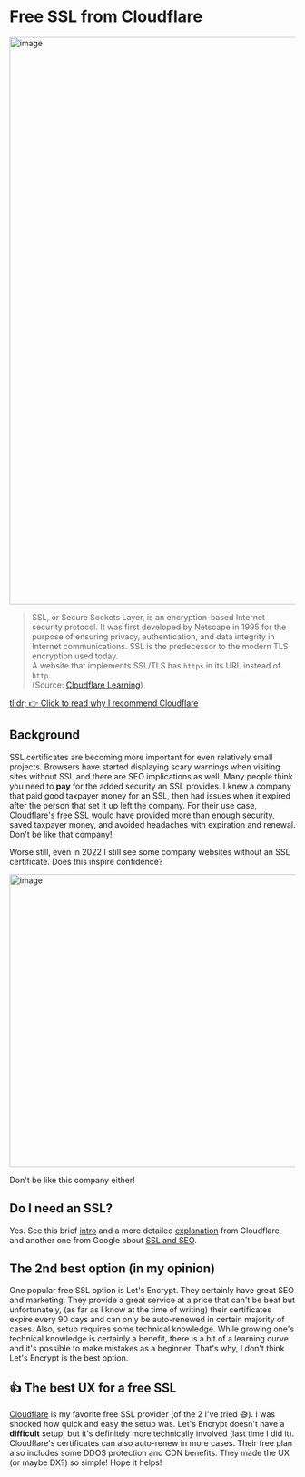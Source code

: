 # Free SSL from Cloudflare

<img width="998" alt="image" src="https://user-images.githubusercontent.com/24983797/178022718-40d97560-1c49-4ad0-95b5-40bcae128cc1.png">

> SSL, or Secure Sockets Layer, is an encryption-based Internet security protocol. It was first developed by Netscape in 1995 for the purpose of ensuring privacy, authentication, and data integrity in Internet communications. SSL is the predecessor to the modern TLS encryption used today.  
> A website that implements SSL/TLS has `https` in its URL instead of `http`.  
> (Source: [Cloudflare Learning](https://www.cloudflare.com/learning/ssl/what-is-ssl/))

[tl:dr; 👉 Click to read why I recommend Cloudflare](#👍-the-best-ux-for-a-free-ssl)

## Background

SSL certificates are becoming more important for even relatively small projects. Browsers have started displaying scary warnings when visiting sites without SSL and there are SEO implications as well. Many people think you need to **pay** for the added security an SSL provides. I knew a company that paid good taxpayer money for an SSL, then had issues when it expired after the person that set it up left the company. For their use case, [Cloudflare's](#the-best-ux-for-a-free-ssl) free SSL would have provided more than enough security, saved taxpayer money, and avoided headaches with expiration and renewal. Don't be like that company!

Worse still, even in 2022 I still see some company websites without an SSL certificate. Does this inspire confidence?

<img width="515" alt="image" src="https://user-images.githubusercontent.com/24983797/178032378-4cad421a-32e8-42e5-83fb-aed8645cc733.png">

Don't be like this company either!

## Do I need an SSL?

Yes. See this brief [intro](https://www.cloudflare.com/learning/ssl/what-is-an-ssl-certificate/) and a more detailed [explanation](https://www.cloudflare.com/ssl/) from Cloudflare, and another one from Google about [SSL and SEO](https://developers.google.com/search/blog/2014/08/https-as-ranking-signal).

## The 2nd best option (in my opinion)

One popular free SSL option is Let's Encrypt. They certainly have great SEO and marketing. They provide a great service at a price that can't be beat but unfortunately, (as far as I know at the time of writing) their certificates expire every 90 days and can only be auto-renewed in certain majority of cases. Also, setup requires some technical knowledge. While growing one's technical knowledge is certainly a benefit, there is a bit of a learning curve and it's possible to make mistakes as a beginner. That's why, I don't think Let's Encrypt is the best option.

## 👍 The best UX for a free SSL

[Cloudflare](https://www.cloudflare.com/ssl/) is my favorite free SSL provider (of the 2 I've tried 😅). I was shocked how quick and easy the setup was. Let's Encrypt doesn't have a **difficult** setup, but it's definitely more technically involved (last time I did it). Cloudflare's certificates can also auto-renew in more cases. Their free plan also includes some DDOS protection and CDN benefits. They made the UX (or maybe DX?) so simple! Hope it helps!

